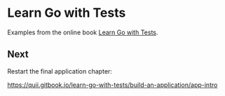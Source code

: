
# Learn Go with Tests

Examples from the online book [Learn Go with Tests](https://quii.gitbook.io/learn-go-with-tests).

## Next

Restart the final application chapter:

https://quii.gitbook.io/learn-go-with-tests/build-an-application/app-intro
